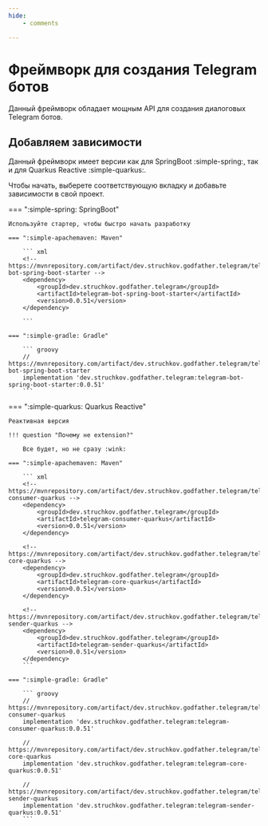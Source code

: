 ```yaml
---
hide:
    - comments

---
```


# Фреймворк для создания Telegram ботов

Данный фреймворк обладает мощным API для создания диалоговых Telegram ботов.

## Добавляем зависимости

Данный фреймворк имеет версии как для SpringBoot :simple-spring:, так и для Quarkus Reactive :simple-quarkus:. 

Чтобы начать, выберете соответствующую вкладку и добавьте зависимости в свой проект.

=== ":simple-spring: SpringBoot"

    Используйте стартер, чтобы быстро начать разработку

    === ":simple-apachemaven: Maven"

        ``` xml
        <!-- https://mvnrepository.com/artifact/dev.struchkov.godfather.telegram/telegram-bot-spring-boot-starter -->
        <dependency>
            <groupId>dev.struchkov.godfather.telegram</groupId>
            <artifactId>telegram-bot-spring-boot-starter</artifactId>
            <version>0.0.51</version>
        </dependency>

        ```

    === ":simple-gradle: Gradle"

        ``` groovy
        // https://mvnrepository.com/artifact/dev.struchkov.godfather.telegram/telegram-bot-spring-boot-starter
        implementation 'dev.struchkov.godfather.telegram:telegram-bot-spring-boot-starter:0.0.51'
        ```

=== ":simple-quarkus: Quarkus Reactive"
    
    Реактивная версия

    !!! question "Почему нe extension?"

        Все будет, но не сразу :wink:
    
    === ":simple-apachemaven: Maven"

        ``` xml
        <!-- https://mvnrepository.com/artifact/dev.struchkov.godfather.telegram/telegram-consumer-quarkus -->
        <dependency>
            <groupId>dev.struchkov.godfather.telegram</groupId>
            <artifactId>telegram-consumer-quarkus</artifactId>
            <version>0.0.51</version>
        </dependency>

        <!-- https://mvnrepository.com/artifact/dev.struchkov.godfather.telegram/telegram-core-quarkus -->
        <dependency>
            <groupId>dev.struchkov.godfather.telegram</groupId>
            <artifactId>telegram-core-quarkus</artifactId>
            <version>0.0.51</version>
        </dependency>

        <!-- https://mvnrepository.com/artifact/dev.struchkov.godfather.telegram/telegram-sender-quarkus -->
        <dependency>
            <groupId>dev.struchkov.godfather.telegram</groupId>
            <artifactId>telegram-sender-quarkus</artifactId>
            <version>0.0.51</version>
        </dependency>
        ```

    === ":simple-gradle: Gradle"

        ``` groovy
        // https://mvnrepository.com/artifact/dev.struchkov.godfather.telegram/telegram-consumer-quarkus
        implementation 'dev.struchkov.godfather.telegram:telegram-consumer-quarkus:0.0.51'

        // https://mvnrepository.com/artifact/dev.struchkov.godfather.telegram/telegram-core-quarkus
        implementation 'dev.struchkov.godfather.telegram:telegram-core-quarkus:0.0.51'

        // https://mvnrepository.com/artifact/dev.struchkov.godfather.telegram/telegram-sender-quarkus
        implementation 'dev.struchkov.godfather.telegram:telegram-sender-quarkus:0.0.51'
        ```